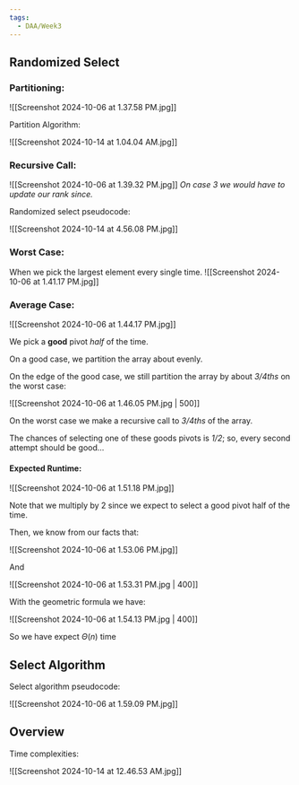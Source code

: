 ```yaml
---
tags:
  - DAA/Week3
---
```

 ## Randomized Select

### Partitioning:

![[Screenshot 2024-10-06 at 1.37.58 PM.jpg]]

Partition Algorithm:

![[Screenshot 2024-10-14 at 1.04.04 AM.jpg]]
### Recursive Call:

![[Screenshot 2024-10-06 at 1.39.32 PM.jpg]]
*On case 3 we would have to update our rank since.*

Randomized select pseudocode:

![[Screenshot 2024-10-14 at 4.56.08 PM.jpg]]
### Worst Case:
When we pick the largest element every single time.
![[Screenshot 2024-10-06 at 1.41.17 PM.jpg]]

### Average Case:

![[Screenshot 2024-10-06 at 1.44.17 PM.jpg]]

We pick a **good** pivot *half* of the time. 

On a good case, we partition the array about evenly.

On the edge of the good case, we still partition the array by about *3/4ths* on the worst case:

![[Screenshot 2024-10-06 at 1.46.05 PM.jpg | 500]]

On the worst case we make a recursive call to *3/4ths* of the array.

The chances of selecting one of these goods pivots is *1/2*; so, every second attempt should be good...
#### Expected Runtime:

![[Screenshot 2024-10-06 at 1.51.18 PM.jpg]]

Note that we multiply by 2 since we expect to select a good pivot half of the time.

Then, we know from our facts that:

![[Screenshot 2024-10-06 at 1.53.06 PM.jpg]]

And 

![[Screenshot 2024-10-06 at 1.53.31 PM.jpg | 400]]

With the geometric formula we have:

![[Screenshot 2024-10-06 at 1.54.13 PM.jpg | 400]]

So we have expect $\Theta (n)$ time

## Select Algorithm

Select algorithm pseudocode:

![[Screenshot 2024-10-06 at 1.59.09 PM.jpg]]

## Overview

Time complexities:

![[Screenshot 2024-10-14 at 12.46.53 AM.jpg]]

